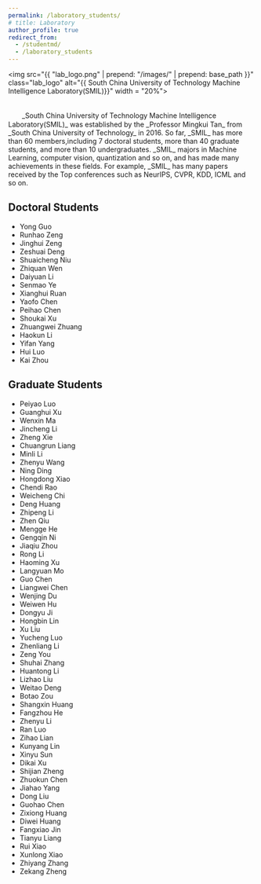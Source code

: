 ```yaml
---
permalink: /laboratory_students/
# title: Laboratory
author_profile: true
redirect_from: 
  - /studentmd/
  - /laboratory_students
---
```


<img src="{{ "lab_logo.png" | prepend: "/images/" | prepend: base_path }}" class="lab_logo" alt="{{ South China University of Technology Machine Intelligence Laboratory(SMIL)}}" width = "20%">

<br />
　　_South China University of Technology Machine Intelligence Laboratory(SMIL)_ was established by the _Professor Mingkui Tan_ from _South China University of Technology_ in 2016. So far, _SMIL_ has more than 60 members,including 7 doctoral students, more than 40 graduate students, and more than 10 undergraduates. _SMIL_ majors in Machine Learning, computer vision, quantization and so on, and has made many achievements in these fields. For example, _SMIL_ has many papers received by the Top conferences such as NeurIPS, CVPR, KDD, ICML and so on.

Doctoral Students
--------
* Yong Guo
* Runhao Zeng
* Jinghui Zeng
* Zeshuai Deng
* Shuaicheng Niu
* Zhiquan Wen
* Daiyuan Li
* Senmao Ye
* Xianghui Ruan
* Yaofo Chen
* Peihao Chen
* Shoukai Xu
* Zhuangwei Zhuang
* Haokun Li
* Yifan Yang
* Hui Luo
* Kai Zhou

Graduate Students
--------
* Peiyao Luo
* Guanghui Xu
* Wenxin Ma
* Jincheng Li
* Zheng Xie
* Chuangrun Liang
* Minli Li
* Zhenyu Wang
* Ning Ding
* Hongdong Xiao
* Chendi Rao
* Weicheng Chi
* Deng Huang
* Zhipeng Li
* Zhen Qiu
* Mengge He
* Gengqin Ni
* Jiaqiu Zhou
* Rong Li
* Haoming Xu
* Langyuan Mo
* Guo Chen
* Liangwei Chen
* Wenjing Du
* Weiwen Hu
* Dongyu Ji
* Hongbin Lin
* Xu Liu
* Yucheng Luo
* Zhenliang Li
* Zeng You
* Shuhai Zhang
* Huantong Li
* Lizhao Liu
* Weitao Deng
* Botao Zou
* Shangxin Huang
* Fangzhou He
* Zhenyu Li
* Ran Luo
* Zihao Lian
* Kunyang Lin
* Xinyu Sun
* Dikai Xu
* Shijian Zheng
* Zhuokun Chen
* Jiahao Yang
* Dong Liu
* Guohao Chen
* Zixiong Huang
* Diwei Huang
* Fangxiao Jin
* Tianyu Liang
* Rui Xiao
* Xunlong Xiao
* Zhiyang Zhang
* Zekang Zheng

<!-- Undergraduates
-------- -->
